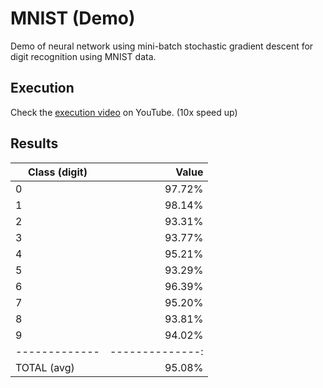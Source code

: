 # MNIST (Demo)
Demo of neural network using mini-batch stochastic gradient descent for digit recognition using MNIST data.

## Execution

Check the [execution video](https://youtu.be/8hv1UaBUuXw) on YouTube.
(10x speed up)

## Results

| Class (digit) | Value         |
| ------------- |--------------:| 
| 0             | 97.72%        |
| 1             | 98.14%        |
| 2             | 93.31%        |
| 3             | 93.77%        |
| 4             | 95.21%        |
| 5             | 93.29%        |
| 6             | 96.39%        |
| 7             | 95.20%        |
| 8             | 93.81%        |
| 9             | 94.02%        |
| ------------- |--------------:| 
| TOTAL (avg)   | 95.08%        |